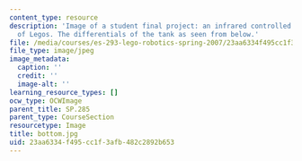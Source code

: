 ```yaml
---
content_type: resource
description: 'Image of a student final project: an infrared controlled tank made out
  of Legos. The differentials of the tank as seen from below.'
file: /media/courses/es-293-lego-robotics-spring-2007/23aa6334f495cc1f3afb482c2892b653_bottom.jpg
file_type: image/jpeg
image_metadata:
  caption: ''
  credit: ''
  image-alt: ''
learning_resource_types: []
ocw_type: OCWImage
parent_title: SP.285
parent_type: CourseSection
resourcetype: Image
title: bottom.jpg
uid: 23aa6334-f495-cc1f-3afb-482c2892b653
---
```

